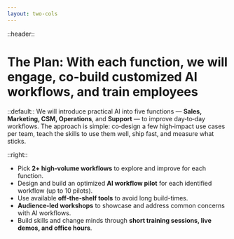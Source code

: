 ```yaml
---
layout: two-cols
---
```


::header::
# The Plan: With each function, we will engage, co-build customized AI workflows, and train employees 

::default::
We will introduce practical AI into five functions — **Sales, Marketing, CSM, Operations**, and **Support** — to improve day‑to‑day workflows. The approach is simple: co‑design a few high‑impact use cases per team, teach the skills to use them well, ship fast, and measure what sticks.

::right::
- Pick **2+ high‑volume workflows** to explore and improve for each function.
- Design and build an optimized **AI workflow pilot** for each identified workflow (up to 10 pilots).
- Use available **off‑the‑shelf tools** to avoid long build-times.
- **Audience-led workshops** to showcase and address common concerns with AI workflows.
- Build skills and change minds through **short training sessions, live demos, and office hours**.
